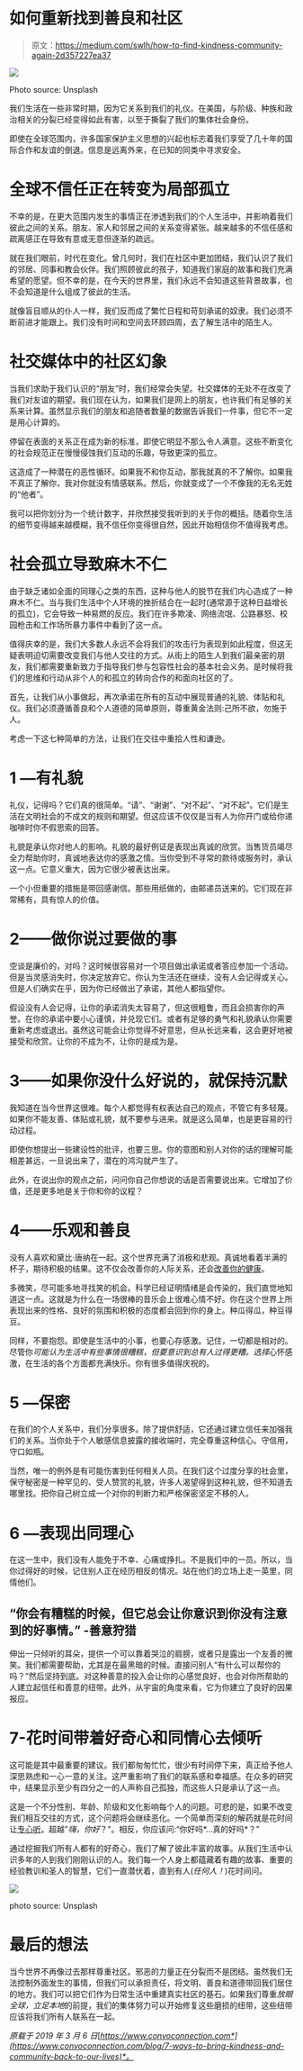 # 如何重新找到善良和社区

> 原文：<https://medium.com/swlh/how-to-find-kindness-community-again-2d357227ea37>

![](img/eae04f1f71a08834db00c3d9e80aae9c.png)

Photo source: Unsplash

我们生活在一些非常时期，因为它关系到我们的礼仪。在美国，与阶级、种族和政治相关的分裂已经变得如此有害，以至于撕裂了我们的集体社会身份。

即使在全球范围内，许多国家保护主义思想的兴起也标志着我们享受了几十年的国际合作和友谊的倒退。信息是远离外来，在已知的同类中寻求安全。

# 全球不信任正在转变为局部孤立

不幸的是，在更大范围内发生的事情正在渗透到我们的个人生活中，并影响着我们彼此之间的关系。朋友、家人和邻居之间的关系变得紧张。越来越多的不信任感和疏离感正在导致有意或无意但逐渐的疏远。

就在我们眼前，时代在变化。曾几何时，我们在社区中更加团结，我们认识了我们的邻居、同事和教会伙伴。我们照顾彼此的孩子，知道我们家庭的故事和我们充满希望的愿望。但不幸的是，在今天的世界里，我们永远不会知道这些背景故事，也不会知道是什么组成了彼此的生活。

就像盲目顺从的仆人一样，我们反而成了繁忙日程和苛刻承诺的奴隶。我们必须不断前进才能跟上。我们没有时间和空间去环顾四周，去了解生活中的陌生人。

# 社交媒体中的社区幻象

当我们求助于我们认识的“朋友”时，我们经常会失望。社交媒体的无处不在改变了我们对友谊的期望。我们现在认为，如果我们是网上的朋友，也许我们有足够的关系来计算。虽然显示我们的朋友和追随者数量的数据告诉我们一件事，但它不一定是用心计算的。

停留在表面的关系正在成为新的标准，即使它明显不那么令人满意。这些不断变化的社会规范正在慢慢侵蚀我们互动的乐趣，导致更深的孤立。

这造成了一种潜在的恶性循环。如果我不和你互动，那我就真的不了解你。如果我不真正了解你，我对你就没有情感联系。然后，你就变成了一个不像我的无名无姓的“他者”。

我可以把你划分为一个统计数字，并欣然接受我听到的关于你的概括。随着你生活的细节变得越来越模糊，我不信任你变得很自然，因此开始相信你不值得我考虑。

# 社会孤立导致麻木不仁

由于缺乏诸如全面的同理心之类的东西，这种与他人的脱节在我们内心造成了一种麻木不仁。当与我们生活中个人环境的挫折结合在一起时(通常源于这种日益增长的孤立)，它会导致一种易燃的反应。我们在许多欺凌、网络流氓、公路暴怒、校园枪击和工作场所暴力事件中看到了这一点。

值得庆幸的是，我们大多数人永远不会将我们的攻击行为表现到如此程度，但这无疑表明迫切需要改变我们与他人交往的方式。从街上的陌生人到我们最亲密的朋友，我们都需要重新致力于指导我们参与包容性社会的基本社会义务。是时候将我们的思维和行动从非个人的和孤立的转向合作的和面向社区的了。

首先，让我们从小事做起，再次承诺在所有的互动中展现普通的礼貌、体贴和礼仪。我们必须遵循善良和个人道德的简单原则，尊重黄金法则:己所不欲，勿施于人。

考虑一下这七种简单的方法，让我们在交往中重拾人性和谦逊。

# 1 —有礼貌

礼仪，记得吗？它们真的很简单。“请”、“谢谢”、“对不起”、“对不起”。它们是生活在文明社会的不成文的规则和期望。但这应该不仅仅是当有人为你开门或给你递咖啡时你不假思索的回答。

礼貌是承认你对他人的影响。礼貌的最好例证是表现出真诚的欣赏。当售货员竭尽全力帮助你时，真诚地表达你的感激之情。当你受到不寻常的款待或服务时，承认这一点。它意义重大，因为它很少被表达出来。

一个小但重要的措施是带回感谢信。那些用纸做的，由邮递员送来的。它们现在非常稀有，具有惊人的价值。

# 2——做你说过要做的事

空谈是廉价的，对吗？这时候很容易对一个项目做出承诺或者答应参加一个活动。但是当灵感消失时，你决定放弃它。你认为生活还在继续，没有人会记得或关心。但是人们确实在乎，因为你已经做出了承诺，其他人都指望你。

假设没有人会记得，让你的承诺消失太容易了，但这很粗鲁，而且会损害你的声誉。在你的承诺中要小心谨慎，并兑现它们。或者有足够的勇气和礼貌承认你需要重新考虑或退出。虽然这可能会让你觉得不好意思，但从长远来看，这会更好地被接受和欣赏。让你的不成为不，让你的是成为是。

# 3——如果你没什么好说的，就保持沉默

我知道在当今世界这很难。每个人都觉得有权表达自己的观点，不管它有多轻蔑。如果你不能友善、体贴或礼貌，就不要参与进来。就是这么简单，也是更容易的行动过程。

即使你想提出一些建设性的批评，也要三思。你的意图和别人对你的话的理解可能相差甚远，一旦说出来了，潜在的鸿沟就产生了。

此外，在说出你的观点之前，问问你自己你想说的话是否需要说出来。它增加了价值，还是更多地是关于你和你的议程？

# 4——乐观和善良

没有人喜欢和黛比·唐纳在一起。这个世界充满了消极和悲观。真诚地看着半满的杯子，期待积极的结果。这不仅会改善你的人际关系，还会[改善你的健康](https://www.livescience.com/8158-optimism-boosts-immune-system.html)。

多微笑，尽可能多地寻找笑的机会。科学已经证明情绪是会传染的，我们直觉地知道这一点。这就是为什么在一场很棒的音乐会上很难心情不好。你在这个世界上所表现出来的性格、良好的氛围和积极的态度都会回到你的身上。种瓜得瓜，种豆得豆。

同样，不要抱怨。即使是生活中的小事，也要心存感激。记住，一切都是相对的。尽管你*可能认为生活中有些事情很糟糕，但要意识到总有人过得更糟。选择*心怀感激，在生活的各个方面都充满快乐。你有很多值得庆祝的。

# 5 —保密

在我们的个人关系中，我们分享很多。除了提供舒适，它还通过建立信任来加强我们的关系。当你处于个人敏感信息披露的接收端时，完全尊重这种信心。守信用，守口如瓶。

当然，唯一的例外是有可能伤害到任何相关人员。在我们这个过度分享的社会里，保守秘密是一种罕见的、受人赞赏的礼貌，许多人渴望得到这种礼貌，但不知道去哪里找。把你自己树立成一个对你的判断力和严格保密坚定不移的人。

# 6 —表现出同理心

在这一生中，我们没有人能免于不幸、心痛或挣扎。不是我们中的一员。所以，当你过得好的时候，记住别人正在经历相反的情况。站在他们的立场上走一英里，同情他们。

## “你会有糟糕的时候，但它总会让你意识到你没有注意到的好事情。” -善意狩猎

伸出一只倾听的耳朵，提供一个可以靠着哭泣的肩膀，或者只是露出一个友善的微笑。我们都需要帮助，尤其是在最黑暗的时候。直接问别人“有什么可以帮你的吗？”然后坚持到底。对这种善意的投入会让你的心感觉良好，也会对你所帮助的人建立起信任和善意的纽带。此外，从宇宙的角度来看，它为你建立了良好的因果报应。

# 7-花时间带着好奇心和同情心去倾听

这可能是其中最重要的建议。我们都匆匆忙忙，很少有时间停下来，真正给予他人深思熟虑和一心一意的关注。这严重影响了我们的联系感和幸福感。在众多的研究中，结果显示至少有四分之一的人声称自己孤独，而这些人只是承认了这一点。

这是一个不分性别、年龄、阶级和文化影响每个人的问题。可悲的是，如果不改变我们相互交往的方式，这个问题将会继续恶化。一个简单而深刻的解药就是花时间让[专心听](https://www.convoconnection.com/blog/uncommon-advice-on-being-a-good-listener)。超越"*嗨，你好*？"。相反，你应该问:“你好吗*…真的好吗*？”

通过挖掘我们所有人都有的好奇心，我们了解了彼此丰富的故事。从我们生活中认识多年的人到我们刚刚认识的人。我们每一个人身上都蕴藏着有趣的故事、重要的经验教训和圣人的智慧，它们一直潜伏着，直到有人(*任何人！*)花时间问。

![](img/dea76024ba630bdf2dc7a9d05744c96e.png)

photo source: Unsplash

# 最后的想法

当今世界不再像过去那样尊重社区。邪恶的力量正在分裂而不是团结。虽然我们无法控制外面发生的事情，但我们可以承担责任，将文明、善良和道德带回我们居住的地方。我们可以把它们作为日常生活中重建真实社区的基石。如果我们尊重*放眼全球，立足本地*的前提，我们的集体努力可以开始修复这些磨损的纽带，这些纽带应该将我们所有人联系在一起。

*原载于 2019 年 3 月 6 日*[*https://www.convoconnection.com*](https://www.convoconnection.com/blog/7-ways-to-bring-kindness-and-community-back-to-our-lives)*。*